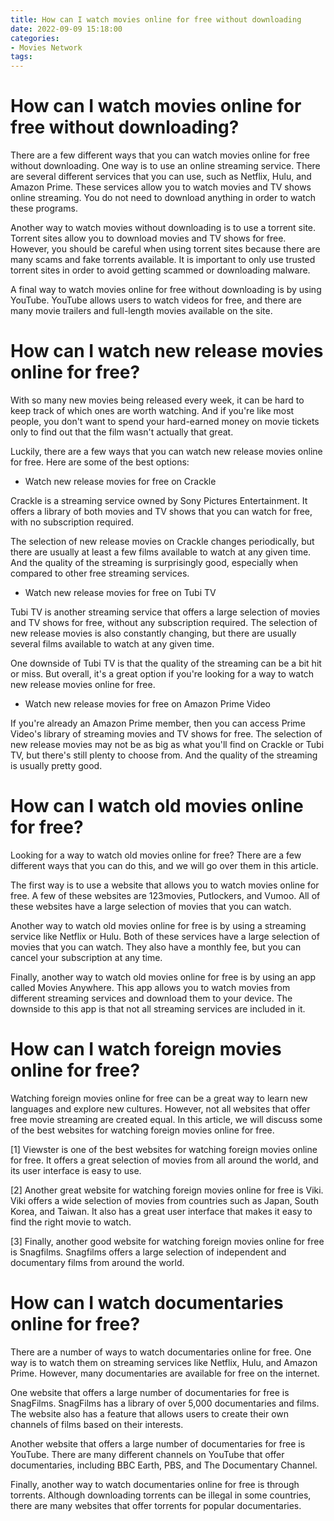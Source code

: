 ```yaml
---
title: How can I watch movies online for free without downloading
date: 2022-09-09 15:18:00
categories:
- Movies Network
tags:
---
```



#  How can I watch movies online for free without downloading?

There are a few different ways that you can watch movies online for free without downloading. One way is to use an online streaming service. There are several different services that you can use, such as Netflix, Hulu, and Amazon Prime. These services allow you to watch movies and TV shows online streaming. You do not need to download anything in order to watch these programs.

Another way to watch movies without downloading is to use a torrent site. Torrent sites allow you to download movies and TV shows for free. However, you should be careful when using torrent sites because there are many scams and fake torrents available. It is important to only use trusted torrent sites in order to avoid getting scammed or downloading malware.

A final way to watch movies online for free without downloading is by using YouTube. YouTube allows users to watch videos for free, and there are many movie trailers and full-length movies available on the site.

#  How can I watch new release movies online for free?

With so many new movies being released every week, it can be hard to keep track of which ones are worth watching. And if you're like most people, you don't want to spend your hard-earned money on movie tickets only to find out that the film wasn't actually that great.

Luckily, there are a few ways that you can watch new release movies online for free. Here are some of the best options:

* Watch new release movies for free on Crackle

Crackle is a streaming service owned by Sony Pictures Entertainment. It offers a library of both movies and TV shows that you can watch for free, with no subscription required.

The selection of new release movies on Crackle changes periodically, but there are usually at least a few films available to watch at any given time. And the quality of the streaming is surprisingly good, especially when compared to other free streaming services.

* Watch new release movies for free on Tubi TV

Tubi TV is another streaming service that offers a large selection of movies and TV shows for free, without any subscription required. The selection of new release movies is also constantly changing, but there are usually several films available to watch at any given time.

One downside of Tubi TV is that the quality of the streaming can be a bit hit or miss. But overall, it's a great option if you're looking for a way to watch new release movies online for free.


* Watch new release movies for free on Amazon Prime Video

If you're already an Amazon Prime member, then you can access Prime Video's library of streaming movies and TV shows for free. The selection of new release movies may not be as big as what you'll find on Crackle or Tubi TV, but there's still plenty to choose from. And the quality of the streaming is usually pretty good.

#  How can I watch old movies online for free?

Looking for a way to watch old movies online for free? There are a few different ways that you can do this, and we will go over them in this article.

The first way is to use a website that allows you to watch movies online for free. A few of these websites are 123movies, Putlockers, and Vumoo. All of these websites have a large selection of movies that you can watch.

Another way to watch old movies online for free is by using a streaming service like Netflix or Hulu. Both of these services have a large selection of movies that you can watch. They also have a monthly fee, but you can cancel your subscription at any time.

Finally, another way to watch old movies online for free is by using an app called Movies Anywhere. This app allows you to watch movies from different streaming services and download them to your device. The downside to this app is that not all streaming services are included in it.

#  How can I watch foreign movies online for free?

Watching foreign movies online for free can be a great way to learn new languages and explore new cultures. However, not all websites that offer free movie streaming are created equal. In this article, we will discuss some of the best websites for watching foreign movies online for free.

[1] Viewster is one of the best websites for watching foreign movies online for free. It offers a great selection of movies from all around the world, and its user interface is easy to use.

[2] Another great website for watching foreign movies online for free is Viki. Viki offers a wide selection of movies from countries such as Japan, South Korea, and Taiwan. It also has a great user interface that makes it easy to find the right movie to watch.

[3] Finally, another good website for watching foreign movies online for free is Snagfilms. Snagfilms offers a large selection of independent and documentary films from around the world.

#  How can I watch documentaries online for free?

There are a number of ways to watch documentaries online for free. One way is to watch them on streaming services like Netflix, Hulu, and Amazon Prime. However, many documentaries are available for free on the internet.

One website that offers a large number of documentaries for free is SnagFilms. SnagFilms has a library of over 5,000 documentaries and films. The website also has a feature that allows users to create their own channels of films based on their interests.

Another website that offers a large number of documentaries for free is YouTube. There are many different channels on YouTube that offer documentaries, including BBC Earth, PBS, and The Documentary Channel.

Finally, another way to watch documentaries online for free is through torrents. Although downloading torrents can be illegal in some countries, there are many websites that offer torrents for popular documentaries.